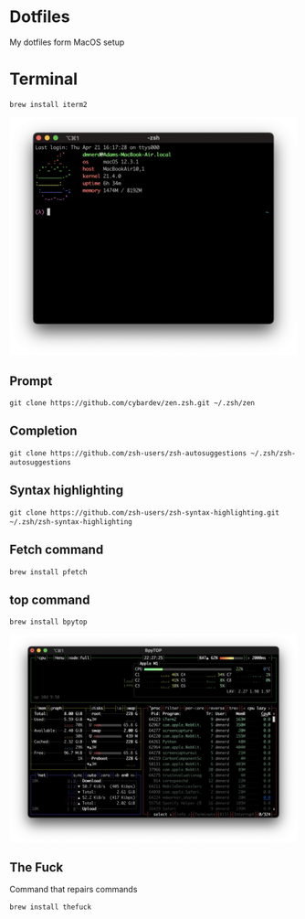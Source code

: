 # Dotfiles
My dotfiles form MacOS setup

# Terminal

    brew install iterm2

![Terminal](https://raw.githubusercontent.com/DMNerd/Dotfiles/main/Screenshots/Term.png "My terminal")

## Prompt

    git clone https://github.com/cybardev/zen.zsh.git ~/.zsh/zen
    
## Completion

    git clone https://github.com/zsh-users/zsh-autosuggestions ~/.zsh/zsh-autosuggestions

## Syntax highlighting

    git clone https://github.com/zsh-users/zsh-syntax-highlighting.git ~/.zsh/zsh-syntax-highlighting

## Fetch command

    brew install pfetch
    
## top command

    brew install bpytop

![bpytop](https://raw.githubusercontent.com/DMNerd/dotfiles/main/Screenshots/bpytop.png "bpytop")

## The Fuck

Command that repairs commands

    brew install thefuck
